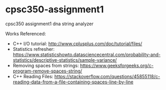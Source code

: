 # cpsc350-assignment1
cpsc350 assignment1 dna string analyzer

Works Referenced:
- C++ I/O tutorial: http://www.cplusplus.com/doc/tutorial/files/
- Statistics refresher: https://www.statisticshowto.datasciencecentral.com/probability-and-statistics/descriptive-statistics/sample-variance/
- Removing spaces from strings: https://www.geeksforgeeks.org/c-program-remove-spaces-string/
- C++ Reading Files: https://stackoverflow.com/questions/45855118/c-reading-data-from-a-file-containing-spaces-line-by-line
